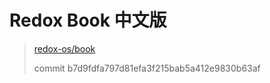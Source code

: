 Redox Book 中文版
==========

> [redox-os/book](https://github.com/redox-os/book)
>
> commit b7d9fdfa797d81efa3f215bab5a412e9830b63af 

